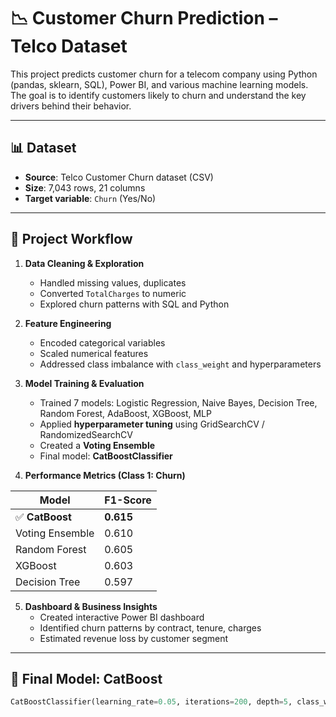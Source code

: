 # 📉 Customer Churn Prediction – Telco Dataset

This project predicts customer churn for a telecom company using Python (pandas, sklearn, SQL), Power BI, and various machine learning models. The goal is to identify customers likely to churn and understand the key drivers behind their behavior.

---

## 📊 Dataset

- **Source**: Telco Customer Churn dataset (CSV)
- **Size**: 7,043 rows, 21 columns
- **Target variable**: `Churn` (Yes/No)

---

## 🧠 Project Workflow

1. **Data Cleaning & Exploration**
   - Handled missing values, duplicates
   - Converted `TotalCharges` to numeric
   - Explored churn patterns with SQL and Python

2. **Feature Engineering**
   - Encoded categorical variables
   - Scaled numerical features
   - Addressed class imbalance with `class_weight` and hyperparameters

3. **Model Training & Evaluation**
   - Trained 7 models: Logistic Regression, Naive Bayes, Decision Tree, Random Forest, AdaBoost, XGBoost, MLP
   - Applied **hyperparameter tuning** using GridSearchCV / RandomizedSearchCV
   - Created a **Voting Ensemble**
   - Final model: **CatBoostClassifier**

4. **Performance Metrics (Class 1: Churn)**

| Model            | F1-Score |
|------------------|----------|
| ✅ **CatBoost**     | **0.615**  
| Voting Ensemble  | 0.610  
| Random Forest    | 0.605  
| XGBoost          | 0.603  
| Decision Tree    | 0.597  

5. **Dashboard & Business Insights**
   - Created interactive Power BI dashboard
   - Identified churn patterns by contract, tenure, charges
   - Estimated revenue loss by customer segment

---

## 🚀 Final Model: CatBoost

```python
CatBoostClassifier(learning_rate=0.05, iterations=200, depth=5, class_weights=[1,2])
